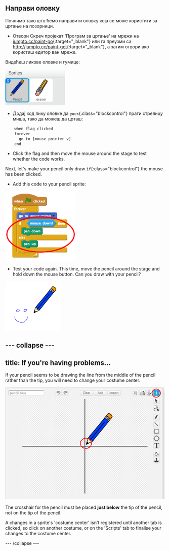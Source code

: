 ## Направи оловку

Почнимо тако што ћемо направити оловку која се може користити за цртање на позорници.

+ Отвори Скреч пројекат 'Програм за цртање' на мрежи на [jumpto.cc/paint-go](http://jumpto.cc/paint-go){:target="_blank"} или га преузми са <http://jumpto.cc/paint-get>{:target="_blank"}, а затим отвори ако користиш едитор ван мреже.

Видећеш ликове оловке и гумице:

![screenshot](images/paint-starter.png)

+ Додај код лику оловке да `увек`{:class="blockcontrol"} прати стрелицу миша, тако да можеш да црташ:

```blocks
    when flag clicked
    forever
      go to [mouse pointer v]
    end
```

+ Click the flag and then move the mouse around the stage to test whether the code works.

Next, let's make your pencil only draw `if`{:class="blockcontrol"} the mouse has been clicked.

+ Add this code to your pencil sprite:

![screenshot](images/paint-pencil-draw-code.png)

+ Test your code again. This time, move the pencil around the stage and hold down the mouse button. Can you draw with your pencil?

![screenshot](images/paint-draw.png)

## \--- collapse \---

## title: If you're having problems...

If your pencil seems to be drawing the line from the middle of the pencil rather than the tip, you will need to change your costume center.

![Costume center](images/costume-center.png)

The crosshair for the pencil must be placed **just below** the tip of the pencil, not on the tip of the pencil.

A changes in a sprite's 'costume center' isn't registered until another tab is clicked, so click on another costume, or on the 'Scripts' tab to finalise your changes to the costume center.

\--- /collapse \---